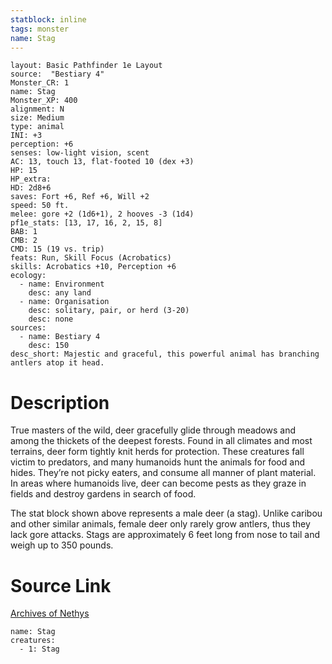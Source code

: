 ```yaml
---
statblock: inline
tags: monster
name: Stag
---
```

```statblock
layout: Basic Pathfinder 1e Layout
source:  "Bestiary 4"
Monster_CR: 1
name: Stag
Monster_XP: 400
alignment: N
size: Medium
type: animal
INI: +3
perception: +6
senses: low-light vision, scent
AC: 13, touch 13, flat-footed 10 (dex +3)
HP: 15
HP_extra: 
HD: 2d8+6
saves: Fort +6, Ref +6, Will +2
speed: 50 ft.
melee: gore +2 (1d6+1), 2 hooves -3 (1d4)
pf1e_stats: [13, 17, 16, 2, 15, 8]
BAB: 1
CMB: 2
CMD: 15 (19 vs. trip)
feats: Run, Skill Focus (Acrobatics)
skills: Acrobatics +10, Perception +6
ecology:
  - name: Environment
    desc: any land
  - name: Organisation
    desc: solitary, pair, or herd (3-20)
    desc: none
sources:
  - name: Bestiary 4
    desc: 150
desc_short: Majestic and graceful, this powerful animal has branching antlers atop it head.
```
# Description
True masters of the wild, deer gracefully glide through meadows and among the thickets of the deepest forests. Found in all climates and most terrains, deer form tightly knit herds for protection. These creatures fall victim to predators, and many humanoids hunt the animals for food and hides. They’re not picky eaters, and consume all manner of plant material. In areas where humanoids live, deer can become pests as they graze in fields and destroy gardens in search of food.

The stat block shown above represents a male deer (a stag). Unlike caribou and other similar animals, female deer only rarely grow antlers, thus they lack gore attacks. Stags are approximately 6 feet long from nose to tail and weigh up to 350 pounds.
# Source Link
[Archives of Nethys](https://aonprd.com/MonsterDisplay.aspx?ItemName=Stag)
```encounter-table
name: Stag
creatures:
  - 1: Stag
```
